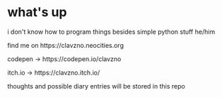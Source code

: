 # what's up

<!--
**clavzno/clavzno** is a ✨ _special_ ✨ repository because its `README.md` (this file) appears on your GitHub profile.
Here are some ideas to get you started:
- 🔭 I’m currently working on ...
- 🌱 I’m currently learning ...
- 👯 I’m looking to collaborate on ...
- 🤔 I’m looking for help with ...
- 💬 Ask me about ...
- 📫 How to reach me: ...
- 😄 Pronouns: ...
- ⚡ Fun fact: ...
-->

i don't know how to program things besides simple python stuff
he/him
<p> find me on https://clavzno.neocities.org </p>

<p> codepen -> https://codepen.io/clavzno </p>
<p> itch.io -> https://clavzno.itch.io/ </p>

<p> thoughts and possible diary entries will be stored in this repo </p>
